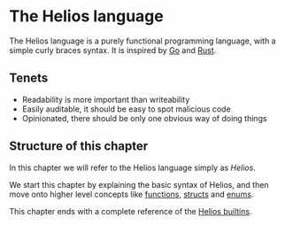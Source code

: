 # The Helios language

The Helios language is a purely functional programming language, with a simple curly braces syntax. It is inspired by [Go](https://go.dev) and [Rust](https://www.rust-lang.org).

## Tenets

- Readability is more important than writeability
- Easily auditable, it should be easy to spot malicious code
- Opinionated, there should be only one obvious way of doing things

## Structure of this chapter

In this chapter we will refer to the Helios language simply as *Helios*.

We start this chapter by explaining the basic syntax of Helios, and then move onto higher level concepts like [functions](./functions/index.md), [structs](./user-defined-types/structs.md) and [enums](./user-defined-types/enums.md).

This chapter ends with a complete reference of the [Helios builtins](./builtins/index.md).